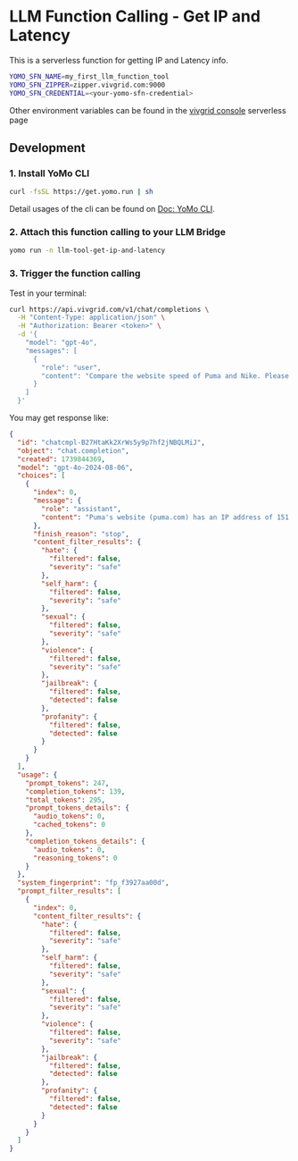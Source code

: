 # LLM Function Calling - Get IP and Latency

This is a serverless function for getting IP and Latency info.

```sh
YOMO_SFN_NAME=my_first_llm_function_tool
YOMO_SFN_ZIPPER=zipper.vivgrid.com:9000
YOMO_SFN_CREDENTIAL=<your-yomo-sfn-credential>
```

Other environment variables can be found in the [vivgrid console](https://console.vivgrid.com/) serverless page

## Development

### 1. Install YoMo CLI

```bash
curl -fsSL https://get.yomo.run | sh
```

Detail usages of the cli can be found on [Doc: YoMo CLI](https://yomo.run/docs/cli).

### 2. Attach this function calling to your LLM Bridge

```bash
yomo run -n llm-tool-get-ip-and-latency
```

### 3. Trigger the function calling

Test in your terminal:

```bash
curl https://api.vivgrid.com/v1/chat/completions \
  -H "Content-Type: application/json" \
  -H "Authorization: Bearer <token>" \
  -d '{
    "model": "gpt-4o",
    "messages": [
      {
        "role": "user",
        "content": "Compare the website speed of Puma and Nike. Please provide a concise answer."
      }
    ]
  }'
```

You may get response like:

```json
{
  "id": "chatcmpl-B27HtaKk2XrWs5y9p7hf2jNBQLMiJ",
  "object": "chat.completion",
  "created": 1739844369,
  "model": "gpt-4o-2024-08-06",
  "choices": [
    {
      "index": 0,
      "message": {
        "role": "assistant",
        "content": "Puma's website (puma.com) has an IP address of 151.101.194.132 with an average latency of 252.080 ms. Meanwhile, Nike's website (nike.com) has an IP address of 108.157.254.92 with an average latency of 92.155 ms. Therefore, Nike's website is faster compared to Puma's website based on these latency measurements."
      },
      "finish_reason": "stop",
      "content_filter_results": {
        "hate": {
          "filtered": false,
          "severity": "safe"
        },
        "self_harm": {
          "filtered": false,
          "severity": "safe"
        },
        "sexual": {
          "filtered": false,
          "severity": "safe"
        },
        "violence": {
          "filtered": false,
          "severity": "safe"
        },
        "jailbreak": {
          "filtered": false,
          "detected": false
        },
        "profanity": {
          "filtered": false,
          "detected": false
        }
      }
    }
  ],
  "usage": {
    "prompt_tokens": 247,
    "completion_tokens": 139,
    "total_tokens": 295,
    "prompt_tokens_details": {
      "audio_tokens": 0,
      "cached_tokens": 0
    },
    "completion_tokens_details": {
      "audio_tokens": 0,
      "reasoning_tokens": 0
    }
  },
  "system_fingerprint": "fp_f3927aa00d",
  "prompt_filter_results": [
    {
      "index": 0,
      "content_filter_results": {
        "hate": {
          "filtered": false,
          "severity": "safe"
        },
        "self_harm": {
          "filtered": false,
          "severity": "safe"
        },
        "sexual": {
          "filtered": false,
          "severity": "safe"
        },
        "violence": {
          "filtered": false,
          "severity": "safe"
        },
        "jailbreak": {
          "filtered": false,
          "detected": false
        },
        "profanity": {
          "filtered": false,
          "detected": false
        }
      }
    }
  ]
}
```
